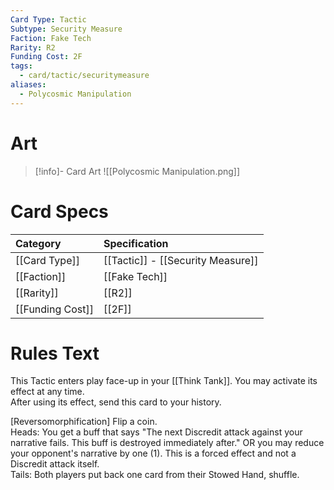 ```yaml
---
Card Type: Tactic
Subtype: Security Measure
Faction: Fake Tech
Rarity: R2
Funding Cost: 2F
tags:
  - card/tactic/securitymeasure
aliases:
  - Polycosmic Manipulation
---
```

# Art

> [!info]- Card Art
> ![[Polycosmic Manipulation.png]]

# Card Specs

| Category | Specification| 
| :--- | :--- |
| [[Card Type]] | [[Tactic]] - [[Security Measure]] |  
| [[Faction]] | [[Fake Tech]] |  
| [[Rarity]] | [[R2]] |  
| [[Funding Cost]] | [[2F]] |  

# Rules Text  

This Tactic enters play face-up in your [[Think Tank]]. You may activate its effect at any time.  
After using its effect, send this card to your history.  

[Reversomorphification] Flip a coin.  
Heads: You get a buff that says "The next Discredit attack against your narrative fails. This buff is destroyed immediately after." OR you may reduce your opponent's narrative by one (1). This is a forced effect and not a Discredit attack itself.  
Tails: Both players put back one card from their Stowed Hand, shuffle.  


